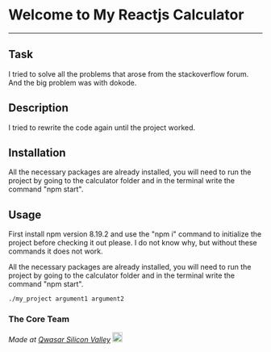 # Welcome to My Reactjs Calculator
***

## Task
I tried to solve all the problems that arose from the stackoverflow forum.
And the big problem was with dokode.

## Description
I tried to rewrite the code again until the project worked.

## Installation
All the necessary packages are already installed, you will need to run the project by going to the calculator folder and in the terminal write the command "npm start".

## Usage
First install npm version 8.19.2 and use the "npm i" command to initialize the project before checking it out please.
I do not know why, but without these commands it does not work.

All the necessary packages are already installed, you will need to run the project by going to the calculator folder and in the terminal write the command "npm start".
```
./my_project argument1 argument2
```

### The Core Team


<span><i>Made at <a href='https://qwasar.io'>Qwasar Silicon Valley</a></i></span>
<span><img alt='Qwasar Silicon Valley Logo' src='https://storage.googleapis.com/qwasar-public/qwasar-logo_50x50.png' width='20px'></span>